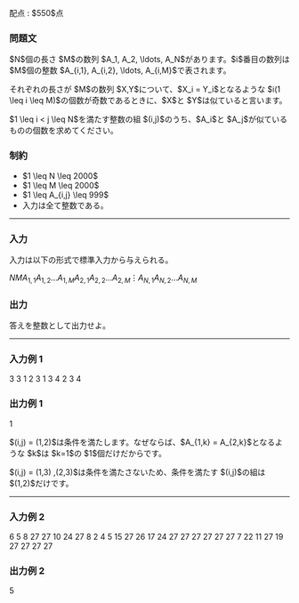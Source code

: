 
<div>

<span>

<span>

<p>
配点 : $550$点
</p>

<div>

<section>

### **問題文**

<p>
$N$個の長さ $M$の数列 $A_1, A_2, \ldots, A_N$があります。$i$番目の数列は $M$個の整数 $A_{i,1}, A_{i,2}, \ldots, A_{i,M}$で表されます。
</p>

<p>
それぞれの長さが $M$の数列 $X,Y$について、$X_i = Y_i$となるような $i(1 \leq i \leq M)$の個数が奇数であるときに、$X$と $Y$は似ていると言います。
</p>

<p>
$1 \leq i < j \leq N$を満たす整数の組 $(i,j)$のうち、$A_i$と $A_j$が似ているものの個数を求めてください。
</p>

</section>

</div>

<div>

<section>

### **制約**

<ul>

<li>
$1 \leq N \leq 2000$
</li>

<li>
$1 \leq M \leq 2000$
</li>

<li>
$1 \leq A_{i,j} \leq 999$
</li>

<li>
入力は全て整数である。
</li>

</ul>

</section>

</div>

---

<div>

<div>

<section>

### **入力**

<p>
入力は以下の形式で標準入力から与えられる。
</p>

<div>

$N$$M$$A_{1,1}$$A_{1,2}$$\ldots$$A_{1,M}$$A_{2,1}$$A_{2,2}$$\ldots$$A_{2,M}$$\vdots$$A_{N,1}$$A_{N,2}$$\ldots$$A_{N,M}$
</div>

</section>

</div>

<div>

<section>

### **出力**

<p>
答えを整数として出力せよ。
</p>

</section>

</div>

</div>

---

<div>

<section>

### **入力例 1**

<div>

3 3
1 2 3
1 3 4
2 3 4

</div>

</section>

</div>

<div>

<section>

### **出力例 1**

<div>

1

</div>

<p>
$(i,j) = (1,2)$は条件を満たします。なぜならば、$A_{1,k} = A_{2,k}$となるような $k$は $k=1$の $1$個だけだからです。
</p>

<p>
$(i,j) = (1,3) ,(2,3)$は条件を満たさないため、条件を満たす $(i,j)$の組は $(1,2)$だけです。
</p>

</section>

</div>

---

<div>

<section>

### **入力例 2**

<div>

6 5
8 27 27 10 24
27 8 2 4 5
15 27 26 17 24
27 27 27 27 27
27 7 22 11 27
19 27 27 27 27

</div>

</section>

</div>

<div>

<section>

### **出力例 2**

<div>

5

</div>

</section>

</div>

</span>

</span>

</div>
